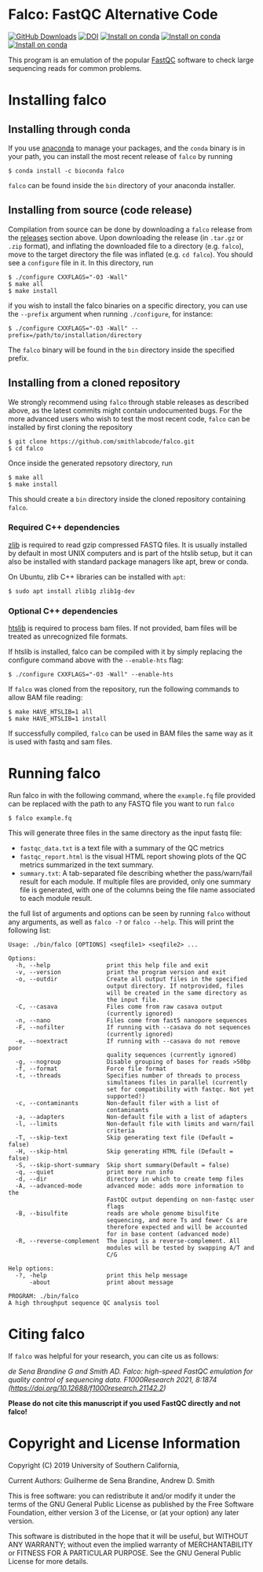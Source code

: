 # Falco: FastQC Alternative Code

[![GitHub Downloads](https://img.shields.io/github/downloads/smithlabcode/falco/total.svg?style=social&logo=github&label=Download)](https://github.com/smithlabcode/falco/releases)
[![DOI](https://zenodo.org/badge/214499063.svg)](https://zenodo.org/badge/latestdoi/214499063)
[![Install on conda](https://anaconda.org/bioconda/falco/badges/platforms.svg)](https://anaconda.org/bioconda/falco)
[![Install on conda](https://anaconda.org/bioconda/falco/badges/license.svg)](https://anaconda.org/bioconda/falco)
[![Install on conda](https://anaconda.org/bioconda/falco/badges/downloads.svg)](https://anaconda.org/bioconda/falco)



This program is an emulation of the popular
[FastQC](https://www.bioinformatics.babraham.ac.uk/projects/fastqc) software to
check large sequencing reads for common problems.

Installing falco
================

## Installing through conda
If you use [anaconda](https://anaconda.org) to manage your packages, and the `conda` binary
is in your path, you can install the most recent release of `falco` by running
```
$ conda install -c bioconda falco
```

`falco` can be found inside the `bin` directory of your anaconda
installer.

## Installing from source (code release)

Compilation from source can be done by downloading a `falco` release from the
[releases](https://github.com/smithlabcode/falco/releases)
section above. Upon downloading the release (in `.tar.gz` or `.zip` format),
and inflating the downloaded file to a directory (e.g. `falco`), move to the
target directory the file was inflated (e.g. `cd falco`). You should see a
`configure` file in it. In this directory, run

```
$ ./configure CXXFLAGS="-O3 -Wall"
$ make all
$ make install
```
if you wish to install the falco binaries on a specific directory, you can use
the `--prefix` argument when running `./configure`, for instance:

```
$ ./configure CXXFLAGS="-O3 -Wall" --prefix=/path/to/installation/directory
```

The `falco` binary will be found in the `bin` directory inside the
specified prefix.

## Installing from a cloned repository
We strongly recommend using `falco` through stable releases as described above,
as the latest commits might contain undocumented bugs. For the more
advanced users who wish to test the most recent code, `falco` can be
installed by first cloning the repository

```
$ git clone https://github.com/smithlabcode/falco.git
$ cd falco
```

Once inside the generated repsotory directory, run
```
$ make all
$ make install
```

This should create a `bin` directory inside the cloned repository
containing `falco`.

### Required C++ dependencies

[zlib](https://zlib.net) is required to read gzip compressed FASTQ files. It is
usually installed by default in most UNIX computers and is part of the htslib
setup, but it can also be installed with standard package managers like
apt, brew or conda.

On Ubuntu, zlib C++ libraries can be installed with `apt`:
```
$ sudo apt install zlib1g zlib1g-dev
```

### Optional C++ dependencies

[htslib](https://github.com/samtools/htslib) is required to process bam
files. If not provided, bam files will be treated as unrecognized file
formats.

If htslib is installed, falco can be compiled with it by simply replacing the
configure command above with the `--enable-hts` flag:

```
$ ./configure CXXFLAGS="-O3 -Wall" --enable-hts
```

If `falco` was cloned from the repository, run the following commands
to allow BAM file reading:

```
$ make HAVE_HTSLIB=1 all
$ make HAVE_HTSLIB=1 install
```

If successfully compiled, `falco` can be used in BAM files the same way as it is
used with fastq and sam files.

Running falco
=============

Run falco in with the following command, where the `example.fq` file
provided can be replaced with the path to any FASTQ file you want to run
`falco`
```
$ falco example.fq
```

This will generate three files in the same directory as the input fastq file:
 * ``fastqc_data.txt`` is a text file with a summary of the QC
   metrics
 * ``fastqc_report.html`` is the visual HTML report showing plots of the
   QC metrics summarized in the text summary.
* ``summary.txt``: A tab-separated file describing whether the pass/warn/fail
  result for each module. If multiple files are provided, only one summary file
  is generated, with one of the columns being the file name associated to each
  module result.

the full list of arguments and options can be seen by running `falco` without any arguments, as well as `falco -?` or `falco --help`. This will print the following list:

```
Usage: ./bin/falco [OPTIONS] <seqfile1> <seqfile2> ...

Options:
  -h, --help                print this help file and exit
  -v, --version             print the program version and exit
  -o, --outdir              Create all output files in the specified
                            output directory. If notprovided, files
                            will be created in the same directory as
                            the input file.
  -C, --casava              Files come from raw casava output
                            (currently ignored)
  -n, --nano                Files come from fast5 nanopore sequences
  -F, --nofilter            If running with --casava do not sequences
                            (currently ignored)
  -e, --noextract           If running with --casava do not remove poor
                            quality sequences (currently ignored)
  -g, --nogroup             Disable grouping of bases for reads >50bp
  -f, --format              Force file format
  -t, --threads             Specifies number of threads to process
                            simultaneos files in parallel (currently
                            set for compatibility with fastqc. Not yet
                            supported!)
  -c, --contaminants        Non-default filer with a list of
                            contaminants
  -a, --adapters            Non-default file with a list of adapters
  -l, --limits              Non-default file with limits and warn/fail
                            criteria
  -T, --skip-text           Skip generating text file (Default = false)
  -H, --skip-html           Skip generating HTML file (Default = false)
  -S, --skip-short-summary  Skip short summary(Default = false)
  -q, --quiet               print more run info
  -d, --dir                 directory in which to create temp files
  -A, --advanced-mode       advanced mode: adds more information to the
                            FastQC output depending on non-fastqc user
                            flags
  -B, --bisulfite           reads are whole genome bisulfite
                            sequencing, and more Ts and fewer Cs are
                            therefore expected and will be accounted
                            for in base content (advanced mode)
  -R, --reverse-complement  The input is a reverse-complement. All
                            modules will be tested by swapping A/T and
                            C/G

Help options:
  -?, -help                 print this help message
      -about                print about message

PROGRAM: ./bin/falco
A high throughput sequence QC analysis tool
```

Citing falco
=============
If `falco` was helpful for your research, you can cite us as follows:

*de Sena Brandine G and Smith AD. Falco: high-speed FastQC emulation for
quality control of sequencing data. F1000Research 2021, 8:1874
(https://doi.org/10.12688/f1000research.21142.2)*

**Please do not cite this manuscript if you used FastQC directly and not falco!**

Copyright and License Information
=================================

Copyright (C) 2019
University of Southern California,

Current Authors: Guilherme de Sena Brandine, Andrew D. Smith

This is free software: you can redistribute it and/or modify it under
the terms of the GNU General Public License as published by the Free
Software Foundation, either version 3 of the License, or (at your
option) any later version.

This software is distributed in the hope that it will be useful, but
WITHOUT ANY WARRANTY; without even the implied warranty of
MERCHANTABILITY or FITNESS FOR A PARTICULAR PURPOSE.  See the GNU
General Public License for more details.
